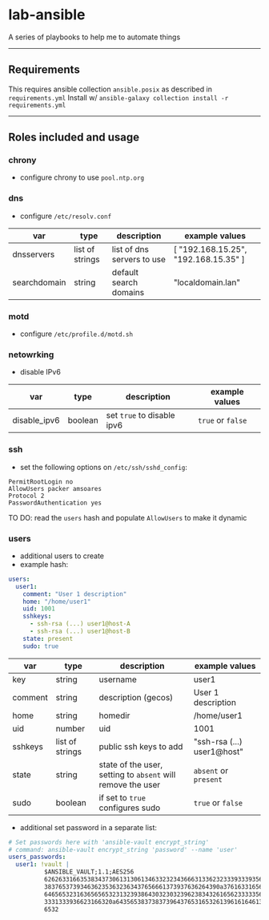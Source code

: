 # lab-ansible

A series of playbooks to help me to automate things

---
## Requirements

This requires ansible collection `ansible.posix` as described in `requirements.yml`
Install w/ `ansible-galaxy collection install -r requirements.yml`

---
## Roles included and usage
### chrony
- configure chrony to use `pool.ntp.org`
### dns
- configure `/etc/resolv.conf`

var | type | description | example values
--- | --- | --- | ---
dnsservers | list of strings | list of dns servers to use | [ "192.168.15.25", "192.168.15.35" ]
searchdomain | string | default search domains | "localdomain.lan"

### motd
- configure `/etc/profile.d/motd.sh`

### netowrking
- disable IPv6

var | type | description | example values
--- | --- | --- | ---
disable_ipv6 | boolean | set `true` to disable ipv6 | `true` or `false`

### ssh
- set the following options on `/etc/ssh/sshd_config`:
```properties
PermitRootLogin no
AllowUsers packer amsoares
Protocol 2
PasswordAuthentication yes
```
TO DO: read the `users` hash and populate `AllowUsers` to make it dynamic

### users
- additional users to create
- example hash:
```yaml
users:
  user1:
    comment: "User 1 description"
    home: "/home/user1"
    uid: 1001
    sshkeys:
      - ssh-rsa (...) user1@host-A
      - ssh-rsa (...) user1@host-B
    state: present
    sudo: true
```
var | type | description | example values
--- | --- | --- | ---
key | string | username | user1
comment | string | description (gecos) | User 1 description
home | string | homedir | /home/user1
uid | number | uid | 1001
sshkeys | list of strings | public ssh keys to add | "ssh-rsa (...) user1@host"
state | string | state of the user, setting to `absent` will remove the user | `absent` or `present`
sudo | boolean | if set to `true` configures sudo | `true` or `false`

- additional set password in a separate list:
```yaml
# Set passwords here with 'ansible-vault encrypt_string'
# command: ansible-vault encrypt_string 'password' --name 'user'
users_passwords:
  user1: !vault |
          $ANSIBLE_VAULT;1.1;AES256
          62626331663538343730613130613463323234366631336232333933393563633236326637383665
          3837653739346362353632363437656661373937636264390a376163316566316161623231336530
          64656532316365656532313239386430323032396238343261656233333565363336343735636362
          3331333936623166320a643565383738373964376531653261396161646134313930343663646634
          6532
```


